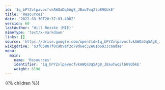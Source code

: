 ```yaml
---
id: '1q_bPYZvlpavocfvkAWQaDq5Ag8_JBauTwq2lb89QbkE'
title: 'Resources'
date: '2022-08-30T20:37:03.408Z'
version: 60
lastAuthor: 'Will Reiske (MIE)'
mimeType: 'text/x-markdown'
links: []
source: 'https://drive.google.com/open?id=1q_bPYZvlpavocfvkAWQaDq5Ag8_JBauTwq2lb89QbkE'
wikigdrive: 'a3f05807f0c9b9af2c79d6ec32e61b6933caadae'
menu:
  main:
    name: 'Resources'
    identifier: '1q_bPYZvlpavocfvkAWQaDq5Ag8_JBauTwq2lb89QbkE'
    weight: 6190
---
```

{{% children %}}
